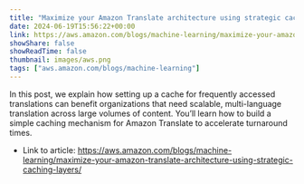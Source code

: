 ```yaml
---
title: "Maximize your Amazon Translate architecture using strategic caching layers"
date: 2024-06-19T15:56:22+00:00
link: https://aws.amazon.com/blogs/machine-learning/maximize-your-amazon-translate-architecture-using-strategic-caching-layers/
showShare: false
showReadTime: false
thumbnail: images/aws.png
tags: ["aws.amazon.com/blogs/machine-learning"]
---
```

In this post, we explain how setting up a cache for frequently accessed translations can benefit organizations that need scalable, multi-language translation across large volumes of content. You’ll learn how to build a simple caching mechanism for Amazon Translate to accelerate turnaround times.

- Link to article: https://aws.amazon.com/blogs/machine-learning/maximize-your-amazon-translate-architecture-using-strategic-caching-layers/